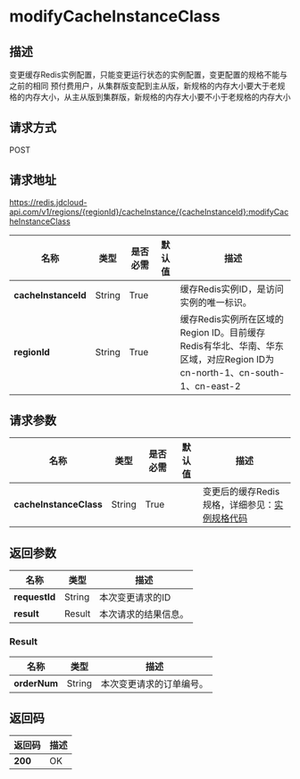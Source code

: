 # modifyCacheInstanceClass


## 描述
变更缓存Redis实例配置，只能变更运行状态的实例配置，变更配置的规格不能与之前的相同
预付费用户，从集群版变配到主从版，新规格的内存大小要大于老规格的内存大小，从主从版到集群版，新规格的内存大小要不小于老规格的内存大小


## 请求方式
POST

## 请求地址
https://redis.jdcloud-api.com/v1/regions/{regionId}/cacheInstance/{cacheInstanceId}:modifyCacheInstanceClass

|名称|类型|是否必需|默认值|描述|
|---|---|---|---|---|
|**cacheInstanceId**|String|True| |缓存Redis实例ID，是访问实例的唯一标识。|
|**regionId**|String|True| |缓存Redis实例所在区域的Region ID。目前缓存Redis有华北、华南、华东区域，对应Region ID为cn-north-1、cn-south-1、cn-east-2|

## 请求参数
|名称|类型|是否必需|默认值|描述|
|---|---|---|---|---|
|**cacheInstanceClass**|String|True| |变更后的缓存Redis规格，详细参见：<a href="https://www.jdcloud.com/help/detail/411/isCatalog/1">实例规格代码</a>|


## 返回参数
|名称|类型|描述|
|---|---|---|
|**requestId**|String|本次变更请求的ID|
|**result**|Result|本次请求的结果信息。|


### Result
|名称|类型|描述|
|---|---|---|
|**orderNum**|String|本次变更请求的订单编号。|

## 返回码
|返回码|描述|
|---|---|
|**200**|OK|
